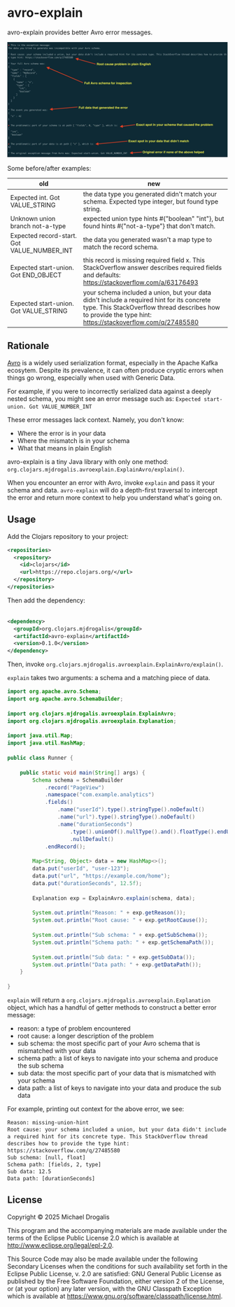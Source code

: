 # avro-explain

avro-explain provides better Avro error messages.

![Example image](docs/example.jpeg)

Some before/after examples:

|old | new|
|----|----|
| Expected int. Got VALUE_STRING | the data type you generated didn't match your schema. Expected type integer, but found type string.|
| Unknown union branch not-a-type | expected union type hints #{"boolean" "int"}, but found hints #{"not-a-type"} that don't match.|
| Expected record-start. Got VALUE_NUMBER_INT | the data you generated wasn't a map type to match the record schema.|
| Expected start-union. Got END_OBJECT | this record is missing required field x. This StackOverflow answer describes required fields and defaults: https://stackoverflow.com/a/63176493|
| Expected start-union. Got VALUE_STRING | your schema included a union, but your data didn't include a required hint for its concrete type. This StackOverflow thread describes how to provide the type hint: https://stackoverflow.com/q/27485580|

## Rationale

[Avro](https://avro.apache.org/) is a widely used serialization format, especially in the Apache Kafka ecosytem. Despite its prevalence, it can often produce cryptic errors when things go wrong, especially when used with Generic Data.

For example, if you were to incorrectly serialized data against a deeply nested schema, you might see an error message such as: `Expected start-union. Got VALUE_NUMBER_INT`

These error messages lack context. Namely, you don't know:
- Where the error is in your data
- Where the mismatch is in your schema
- What that means in plain English

avro-explain is a tiny Java library with only one method: `org.clojars.mjdrogalis.avroexplain.ExplainAvro/explain()`.

When you encounter an error with Avro, invoke `explain` and pass it your schema and data. `avro-explain` will do a depth-first traversal to intercept the error and return more context to help you understand what's going on.

## Usage

Add the Clojars repository to your project:

```xml
<repositories>
  <repository>
    <id>clojars</id>
    <url>https://repo.clojars.org/</url>
  </repository>
</repositories>
```

Then add the dependency:

```xml

<dependency>
  <groupId>org.clojars.mjdrogalis</groupId>
  <artifactId>avro-explain</artifactId>
  <version>0.1.0</version>
</dependency>
```

Then, invoke `org.clojars.mjdrogalis.avroexplain.ExplainAvro/explain()`.

`explain` takes two arguments: a schema and a matching piece of data.

```java
import org.apache.avro.Schema;
import org.apache.avro.SchemaBuilder;

import org.clojars.mjdrogalis.avroexplain.ExplainAvro;
import org.clojars.mjdrogalis.avroexplain.Explanation;

import java.util.Map;
import java.util.HashMap;

public class Runner {

    public static void main(String[] args) {
        Schema schema = SchemaBuilder
            .record("PageView")
            .namespace("com.example.analytics")
            .fields()
                .name("userId").type().stringType().noDefault()
                .name("url").type().stringType().noDefault()
                .name("durationSeconds")
                    .type().unionOf().nullType().and().floatType().endUnion()
                    .nullDefault()
            .endRecord();

        Map<String, Object> data = new HashMap<>();
        data.put("userId", "user-123");
        data.put("url", "https://example.com/home");
        data.put("durationSeconds", 12.5f);

        Explanation exp = ExplainAvro.explain(schema, data);

        System.out.println("Reason: " + exp.getReason());
        System.out.println("Root cause: " + exp.getRootCause());

        System.out.println("Sub schema: " + exp.getSubSchema());
        System.out.println("Schema path: " + exp.getSchemaPath());

        System.out.println("Sub data: " + exp.getSubData());
        System.out.println("Data path: " + exp.getDataPath());
    }

}
```

`explain` will return a `org.clojars.mjdrogalis.avroexplain.Explanation` object, which has a handful of getter methods to construct a better error message:

- reason: a type of problem encountered
- root cause: a longer description of the problem
- sub schema: the most specific part of your Avro schema that is mismatched with your data
- schema path: a list of keys to navigate into your schema and produce the sub schema
- sub data: the most specific part of your data that is mismatched with your schema
- data path: a list of keys to navigate into your data and produce the sub data

For example, printing out context for the above error, we see:

```
Reason: missing-union-hint
Root cause: your schema included a union, but your data didn't include a required hint for its concrete type. This StackOverflow thread describes how to provide the type hint: https://stackoverflow.com/q/27485580
Sub schema: [null, float]
Schema path: [fields, 2, type]
Sub data: 12.5
Data path: [durationSeconds]
```

## License

Copyright © 2025 Michael Drogalis

This program and the accompanying materials are made available under the
terms of the Eclipse Public License 2.0 which is available at
http://www.eclipse.org/legal/epl-2.0.

This Source Code may also be made available under the following Secondary
Licenses when the conditions for such availability set forth in the Eclipse
Public License, v. 2.0 are satisfied: GNU General Public License as published by
the Free Software Foundation, either version 2 of the License, or (at your
option) any later version, with the GNU Classpath Exception which is available
at https://www.gnu.org/software/classpath/license.html.
